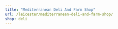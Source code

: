 ```yaml
---
title: "Mediterranean Deli And Farm Shop"
url: /leicester/mediterranean-deli-and-farm-shop/
shop: deli
---
```

